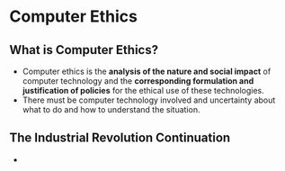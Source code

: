 # Computer Ethics

## What is Computer Ethics?

* Computer ethics is the **analysis of the nature and social impact** of computer technology and the **corresponding formulation and justification of policies** for the ethical use of these technologies.
* There must be computer technology involved and uncertainty about what to do and how to understand the situation.

## The Industrial Revolution Continuation

* 
